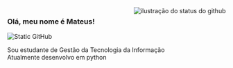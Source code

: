 <img align='right' src="https://github-readme-stats.vercel.app/api?username=MTito2&show_icons=true&title_color=783c00&text_color=af552e&icon_color=783c00&bg_color=f8efd4&cache_seconds=2300" alt="ilustração do status do github">

### Olá, meu nome é Mateus!

<img src="https://img.shields.io/static/v1?label=Overview&message=Mateus&color=f8efd4&style=for-the-badge&logo=GitHub" alt="Static GitHub">



<p>Sou estudante de Gestão da Tecnologia da Informação<br/> Atualmente desenvolvo em python</p>
